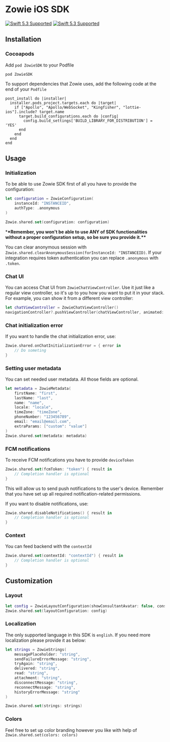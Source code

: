 # Zowie iOS SDK

[![Swift 5.3 Supported](https://img.shields.io/badge/Swift-5.3-green.svg)](https://github.com/apple/swift) [![Swift 5.3 Supported](https://img.shields.io/badge/iOS-12+-orange.svg)](https://apple.com)

## Installation

### Cocoapods

Add `pod ZowieSDK` to your Podfile

```
pod ZowieSDK
```

To support dependencies that Zowie uses, add the following code at the end of your `Podfile`

```
post_install do |installer|
  installer.pods_project.targets.each do |target|
    if ["Apollo", "Apollo/WebSocket", "Kingfisher", "lottie-ios"].include? target.name
      target.build_configurations.each do |config|
        config.build_settings['BUILD_LIBRARY_FOR_DISTRIBUTION'] = 'YES'
      end
    end
  end
end
```

## Usage

### Initialization

To be able to use Zowie SDK first of all you have to provide the configuration:

```swift
let configuration = ZowieConfiguration(
    instanceId: "INSTANCEID",
    authType: .anonymous
)

Zowie.shared.set(configuration: configuration)
```

\***\*Remember, you won't be able to use ANY of SDK functionalities without a proper configuration setup, so be sure you provide it.\*\***

You can clear anonymous session with `Zowie.shared.clearAnonymousSession(forInstanceId: "INSTANCEID)`. If your integration requires token authentication you can replace `.anonymous` with `.token`.

### Chat UI

You can access Chat UI from `ZowieChatViewController`. Use it just like a regular view controller, so it's up to you how you want to put it in your stack. For example, you can show it from a different view controller:

```swift
let chatViewController = ZowieChatViewController()
navigationController?.pushViewController(chatViewController, animated: true)
```

### Chat initialization error

If you want to handle the chat initialization error, use:

```swift
Zowie.shared.onChatInitializationError = { error in
    // Do someting
}
```

### Setting user metadata

You can set needed user metadata. All those fields are optional.

```swift
let metadata = ZowieMetadata(
    firstName: "first",
    lastName: "last",
    name: "name",
    locale: "locale",
    timeZone: "timeZone",
    phoneNumber: "123456789",
    email: "email@email.com",
    extraParams: ["custom": "value"]
)
Zowie.shared.set(metadata: metadata)
```

### FCM notifications

To receive FCM notifications you have to provide `deviceToken`

```swift
Zowie.shared.set(fcmToken: "token") { result in
    // Completion handler is optional
}
```

This will allow us to send push notifications to the user's device. Remember that you have set up all required notification-related permissions.

If you want to disable notifications, use:

```swift
Zowie.shared.disableNotifications() { result in
    // Completion handler is optional
}
```

### Context

You can feed backend with the `contextId`

```swift
Zowie.shared.set(contextId: "contextId") { result in
    // Completion handler is optional
}
```

## Customization

### Layout

```swift
let config = ZowieLayoutConfiguration(showConsultantAvatar: false, consultantNameMode: .firstName)
Zowie.shared.set(layoutConfiguration: config)
```

### Localization

The only supported language in this SDK is `english`. If you need more localization please provide it as below:

```swift
let strings = ZowieStrings(
    messagePlaceholder: "string",
    sendFailureErrorMessage: "string",
    tryAgain: "string",
    delivered: "string",
    read: "string",
    attachment: "string",
    disconnectMessage: "string",
    reconnectMessage: "string",
    historyErrorMessage: "string"
)

Zowie.shared.set(strings: strings)
```

### Colors

Feel free to set up color branding however you like with help of `Zowie.shared.set(colors: colors)`
